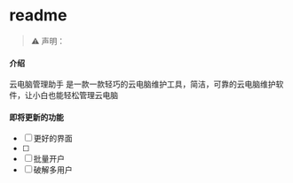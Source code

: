 # readme
> ⚠️ 声明：

#### 介绍
云电脑管理助手 是一款一款轻巧的云电脑维护工具，简洁，可靠的云电脑维护软件，让小白也能轻松管理云电脑

#### 即将更新的功能
- [ ] 更好的界面
- [ ] 
- [ ] 批量开户
- [ ] 破解多用户
